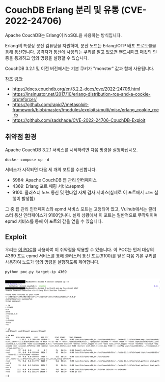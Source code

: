 # CouchDB Erlang 분리 및 유통 (CVE-2022-24706)

Apache CouchDB는 Erlang이 NoSQL을 사용하는 방식입니다.

Erlang의 특성상 분산 컴퓨팅을 지원하며, 분산 노드는 Erlang/OTP 배포 프로토콜을 통해 통신합니다. 공격자가 통신에 사용되는 쿠키를 알고 있으면 핸드셰이크 패킷의 인증을 통과하고 임의 명령을 실행할 수 있습니다.

CouchDB 3.2.1 및 이전 버전에서는 기본 쿠키가 "monster" 값과 함께 사용됩니다.


참조 링크:
- <https://docs.couchdb.org/en/3.2.2-docs/cve/2022-24706.html>
- <https://insinuator.net/2017/10/erlang-distribution-rce-and-a-cookie-bruteforcer/>
- <https://github.com/rapid7/metasploit-framework/blob/master//modules/exploits/multi/misc/erlang_cookie_rce.rb>
- <https://github.com/sadshade/CVE-2022-24706-CouchDB-Exploit>

## 취약점 환경

Apache CouchDB 3.2.1 서비스를 시작하려면 다음 명령을 실행하십시오.

```
docker compose up -d
```

서비스가 시작되면 다음 세 개의 포트를 수신합니다.

- 5984: Apache CouchDB 웹 관리 인터페이스
- 4369: Erlang 포트 매핑 서비스(epmd)
- 9100: 클러스터 노드 통신 및 런타임 자체 검사 서비스(실제로 이 포트에서 코드 실행이 발생함)


그 중 웹 관리 인터페이스와 epmd 서비스 포트는 고정되어 있고, Vulhub에서는 클러스터 통신 인터페이스가 9100입니다. 실제 상황에서 이 포트는 일반적으로 무작위이며 epmd 서비스를 통해 이 포트의 값을 얻을 수 있습니다.

## Exploit

우리는 [이 POC](poc.py)를 사용하여 이 취약점을 악용할 수 있습니다. 이 POC는 먼저 대상의 4369 포트 epmd 서비스를 통해 클러스터 통신 포트(9100)를 얻은 다음 기본 쿠키를 사용하여 노드가 임의 명령을 실행하도록 제어합니다.

```
python poc.py target-ip 4369
```

![](1.png)
